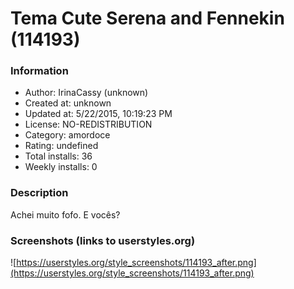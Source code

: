 # Tema Cute Serena and Fennekin (114193)

### Information
- Author: IrinaCassy (unknown)
- Created at: unknown
- Updated at: 5/22/2015, 10:19:23 PM
- License: NO-REDISTRIBUTION
- Category: amordoce
- Rating: undefined
- Total installs: 36
- Weekly installs: 0


### Description
Achei muito fofo.
E vocês?


### Screenshots (links to userstyles.org)
![https://userstyles.org/style_screenshots/114193_after.png](https://userstyles.org/style_screenshots/114193_after.png)



